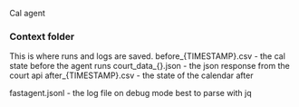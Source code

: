 Cal agent


### Context folder
This is where runs and logs are saved.
before_{TIMESTAMP}.csv - the cal state before the agent runs
court_data_{}.json - the json response from the court api
after_{TIMESTAMP}.csv - the state of the calendar after

fastagent.jsonl - the log file on debug mode best to parse with jq
